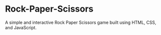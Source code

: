 # Rock-Paper-Scissors
A simple and interactive Rock Paper Scissors game built using HTML, CSS, and JavaScript.
